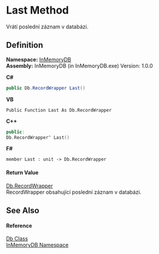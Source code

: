 # Last Method


Vrátí poslední záznam v databázi.



## Definition
**Namespace:** <a href="InMemoryDB/Help/044e8d7f-0f94-a8b4-bd65-529f6359fdf7">InMemoryDB</a>  
**Assembly:** InMemoryDB (in InMemoryDB.exe) Version: 1.0.0

**C#**
``` C#
public Db.RecordWrapper Last()
```
**VB**
``` VB
Public Function Last As Db.RecordWrapper
```
**C++**
``` C++
public:
Db.RecordWrapper^ Last()
```
**F#**
``` F#
member Last : unit -> Db.RecordWrapper 
```



#### Return Value
<a href="InMemoryDB/Help/15d1f56f-3dc8-30e2-1769-44c8b9a97dea">Db.RecordWrapper</a>  
RecordWrapper obsahující poslední záznam v databázi.

## See Also


#### Reference
<a href="InMemoryDB/Help/072256a6-4e86-2a0a-723b-934e64bcdb43">Db Class</a>  
<a href="InMemoryDB/Help/044e8d7f-0f94-a8b4-bd65-529f6359fdf7">InMemoryDB Namespace</a>  
